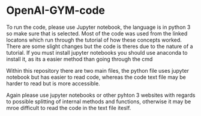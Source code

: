 # OpenAI-GYM-code

To run the code, please use Jupyter notebook, the language is in python 3 so make sure that is selected. 
Most of the code was used from the linked locatons which run through the tutorial of how these concepts worked. 
There are some slight changes but the code is theres due to the nature of a tutorial. 
If you must install jupyter notebooks you should use anaconda to install it, as its a easier method than going through the cmd

Within this repository there are two main files, the python file uses jupyter notebook but has easier to read code, whereas the code text file may be harder to read but is more accessible. 

Again please use jupyter notebooks or other pyhton 3 websites with regards to possible splitting of internal methods and functions, otherwise it may be mroe difficult to read the code in the text file iteslf.
